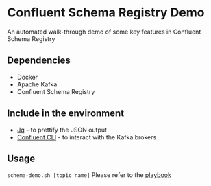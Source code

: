 # Confluent Schema Registry Demo
An automated walk-through demo of some key features in Confluent Schema Registry

## Dependencies
- Docker
- Apache Kafka
- Confluent Schema Registry

## Include in the environment
- [Jq](https://stedolan.github.io/jq/) - to prettify the JSON output
- [Confluent CLI](https://docs.confluent.io/current/cli/installing.html) - to interact with the Kafka brokers

## Usage
`schema-demo.sh [topic name]`
Please refer to the [playbook](playbook.md)